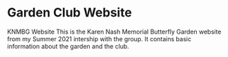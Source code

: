 # Garden Club Website
KNMBG Website
This is the Karen Nash Memorial Butterfly Garden website from my Summer 2021 intership with the group. 
It contains basic information about the garden and the club. 
